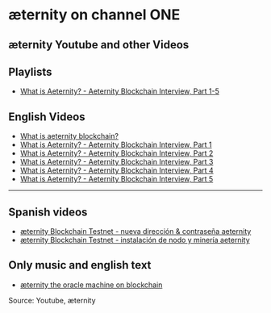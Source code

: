 # æternity on channel ONE


## æternity Youtube and other Videos

## Playlists
 * [What is Aeternity? - Aeternity Blockchain Interview, Part 1-5](https://www.youtube.com/watch?v=h28bqemW_-I&list=PLFtiUQof0wufcw6e0Fq33bFpCzODoSlrJ)
## English Videos

* [What is aeternity blockchain?](https://www.youtube.com/watch?v=F9cqkdx1Llo)
* [What is Aeternity? - Aeternity Blockchain Interview, Part 1]()
* [What is Aeternity? - Aeternity Blockchain Interview, Part 2]()
* [What is Aeternity? - Aeternity Blockchain Interview, Part 3]()
* [What is Aeternity? - Aeternity Blockchain Interview, Part 4]()
* [What is Aeternity? - Aeternity Blockchain Interview, Part 5]()

***
## Spanish videos

* [æternity Blockchain Testnet - nueva dirección & contraseña aeternity](https://www.youtube.com/watch?v=ZPBSYMzeHNw)
* [æternity Blockchain Testnet - instalación de nodo y minería aeternity](https://www.youtube.com/watch?v=bRkzGQo3nDA)

## Only music and english text
* [æternity the oracle machine on blockchain](https://www.youtube.com/watch?v=lqP59HWnDus)



Source:
Youtube, æternity